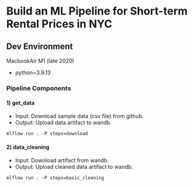 # Build an ML Pipeline for Short-term Rental Prices in NYC

## Dev Environment

MacbookAir M1 (late 2020)

- python=3.9.13

### Pipeline Components

#### 1) get_data

- Input: Download sample data (csv file) from github.
- Output: Upload data artifact to wandb.

```
mlflow run . -P steps=download
```

#### 2) data_cleaning

- Input: Download artifact from wandb.
- Output: Upload cleaned data artifact to wandb.

```
mlflow run . -P steps=basic_cleaning
```
